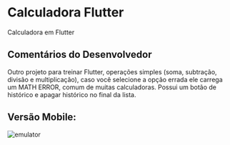 # Calculadora Flutter

Calculadora em Flutter

## Comentários do Desenvolvedor

Outro projeto para treinar Flutter, operações simples (soma, subtração, divisão e multiplicação), 
caso você selecione a opção errada ele carrega um MATH ERROR, comum de muitas calculadoras.
Possui um botão de histórico e apagar histórico no final da lista.

## Versão Mobile:

![emulator](https://user-images.githubusercontent.com/98926202/174505798-570a2c90-afd1-44c6-9da8-2828a71fe3c3.gif)
